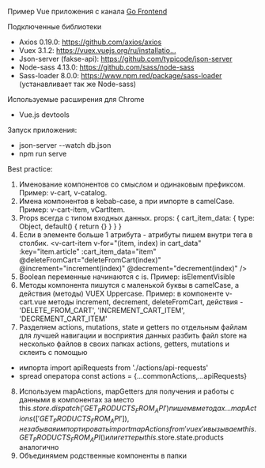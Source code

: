 Пример Vue приложения с канала [Go Frontend](https://www.youtube.com/channel/UCWhg5tJHcR22vlJ5QVz7opg)

Подключенные библиотеки
- Axios 0.19.0: https://github.com/axios/axios​
- Vuex 3.1.2: https://vuex.vuejs.org/ru/installatio...​
- Json-server (fakse-api): https://github.com/typicode/json-server​
- Node-sass 4.13.0: https://github.com/sass/node-sass​
- Sass-loader 8.0.0: https://www.npm.red/package/sass-loader​ (устанавливает так же Node-sass)


Используемые расширения для Chrome
- Vue.js devtools

Запуск приложения: 
- json-server --watch db.json
- npm run serve


Best practice:
1. Именование компонентов со смыслом и одинаковым префиксом. Пример: v-cart, v-catalog.
2. Имена компонентов в kebab-case, а при импорте в camelCase. Пример: v-cart-item, vCartItem.
3. Props всегда с типом входных данных.
props: {
    cart_item_data: {
        type: Object,
        default() {
            return {}
        }
    }
}
4. Если в элементе больше 1 атрибута - атрибуты пишем внутри тега в столбик.
      <v-cart-item 
        v-for="(item, index) in cart_data"
        :key="item.article"
        :cart_item_data="item"
        @deleteFromCart="deleteFromCart(index)"
        @increment="increment(index)"
        @decrement="decrement(index)"
      />
5. Boolean переменные начинаются с is. Пример: isElementVisible
6. Методы компонента пишутся с маленькой буквы в camelCase, а действия (методы) VUEX Uppercase.
Пример: в компоненте v-cart.vue методы increment, decrement, deleteFromCart,
    действия -   'DELETE_FROM_CART', 'INCREMENT_CART_ITEM', 'DECREMENT_CART_ITEM'
7. Разделяем actions, mutations, state и getters по отдельным файлам для лучшей навигации и восприятия данных
разбить файл store на несколько файлов в своих папках actions, getters, mutations и склеить с помощью 
- импорта import apiRequests from './actions/api-requests'
- spread оператора const actions = {...commonActions,...apiRequests}
8. Используем mapActions, mapGetters для получения и работы с данными в компонентах
за место this.$store.dispatch('GET_PRODUCTS_FROM_API') пишем в методах 
        ...mapActions([
            'GET_PRODUCTS_FROM_API'
        ]),
    не забывая импортировать
        import {mapActions} from 'vuex'
    и вызываем 
        this.GET_PRODUCTS_FROM_API()
или геттеры this.$store.state.products аналогично 
9. Объединямем родственные компоненты в папки


